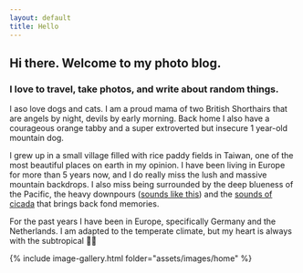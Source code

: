 ```yaml
---
layout: default
title: Hello
---
```


## Hi there. Welcome to my photo blog.

### I love to travel, take photos, and write about random things.

I aso love dogs and cats. I am a proud mama of two British Shorthairs that are angels by night, devils by early morning. Back home I also have a courageous orange tabby and a super extroverted but insecure 1 year-old mountain dog.

I grew up in a small village filled with rice paddy fields in Taiwan, one of the most beautiful places on earth in my opinion. I have been living in Europe for more than 5 years now, and I do really miss the lush and massive mountain backdrops. I also miss being surrounded by the deep blueness of the Pacific, the heavy downpours ([sounds like this](https://www.youtube.com/watch?v=zkFcANp-eLo&ab_channel=INDOVILLAGE)) and the [sounds of cicada](https://www.youtube.com/watch?v=xj7ylgj2JlQ&ab_channel=CatTrumpet) that brings back fond memories.

For the past years I have been in Europe, specifically Germany and the Netherlands. I am adapted to the temperate climate, but my heart is always with the subtropical 🥥🌴

{% include image-gallery.html folder="assets/images/home" %}